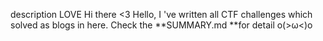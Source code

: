 description
LOVE 
Hi there <3
Hello, I 've written all CTF challenges which solved as blogs in here. Check the **SUMMARY.md **for detail o(>ω<)o 
 
